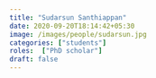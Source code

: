 ```yaml
---
title: "Sudarsun Santhiappan"
date: 2020-09-20T18:14:42+05:30
image: /images/people/sudarsun.jpg
categories: ["students"]
roles:  ["PhD scholar"]
draft: false
---
```

